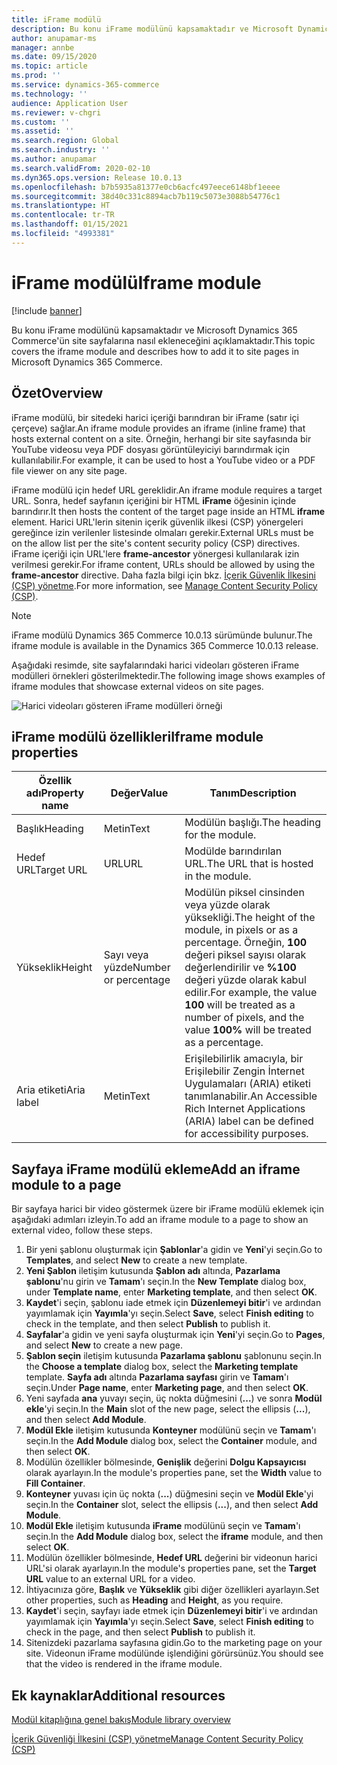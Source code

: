 ```yaml
---
title: iFrame modülü
description: Bu konu iFrame modülünü kapsamaktadır ve Microsoft Dynamics 365 Commerce'ün site sayfalarına nasıl ekleneceğini açıklamaktadır.
author: anupamar-ms
manager: annbe
ms.date: 09/15/2020
ms.topic: article
ms.prod: ''
ms.service: dynamics-365-commerce
ms.technology: ''
audience: Application User
ms.reviewer: v-chgri
ms.custom: ''
ms.assetid: ''
ms.search.region: Global
ms.search.industry: ''
ms.author: anupamar
ms.search.validFrom: 2020-02-10
ms.dyn365.ops.version: Release 10.0.13
ms.openlocfilehash: b7b5935a81377e0cb6acfc497eece6148bf1eeee
ms.sourcegitcommit: 38d40c331c8894acb7b119c5073e3088b54776c1
ms.translationtype: HT
ms.contentlocale: tr-TR
ms.lasthandoff: 01/15/2021
ms.locfileid: "4993381"
---
```

# <a name="iframe-module"></a><span data-ttu-id="c3003-103">iFrame modülü</span><span class="sxs-lookup"><span data-stu-id="c3003-103">Iframe module</span></span>

[!include [banner](includes/banner.md)]

<span data-ttu-id="c3003-104">Bu konu iFrame modülünü kapsamaktadır ve Microsoft Dynamics 365 Commerce'ün site sayfalarına nasıl ekleneceğini açıklamaktadır.</span><span class="sxs-lookup"><span data-stu-id="c3003-104">This topic covers the iframe module and describes how to add it to site pages in Microsoft Dynamics 365 Commerce.</span></span>

## <a name="overview"></a><span data-ttu-id="c3003-105">Özet</span><span class="sxs-lookup"><span data-stu-id="c3003-105">Overview</span></span>

<span data-ttu-id="c3003-106">iFrame modülü, bir sitedeki harici içeriği barındıran bir iFrame (satır içi çerçeve) sağlar.</span><span class="sxs-lookup"><span data-stu-id="c3003-106">An iframe module provides an iframe (inline frame) that hosts external content on a site.</span></span> <span data-ttu-id="c3003-107">Örneğin, herhangi bir site sayfasında bir YouTube videosu veya PDF dosyası görüntüleyiciyi barındırmak için kullanılabilir.</span><span class="sxs-lookup"><span data-stu-id="c3003-107">For example, it can be used to host a YouTube video or a PDF file viewer on any site page.</span></span> 

<span data-ttu-id="c3003-108">iFrame modülü için hedef URL gereklidir.</span><span class="sxs-lookup"><span data-stu-id="c3003-108">An iframe module requires a target URL.</span></span> <span data-ttu-id="c3003-109">Sonra, hedef sayfanın içeriğini bir HTML **iFrame** öğesinin içinde barındırır.</span><span class="sxs-lookup"><span data-stu-id="c3003-109">It then hosts the content of the target page inside an HTML **iframe** element.</span></span> <span data-ttu-id="c3003-110">Harici URL'lerin sitenin içerik güvenlik ilkesi (CSP) yönergeleri gereğince izin verilenler listesinde olmaları gerekir.</span><span class="sxs-lookup"><span data-stu-id="c3003-110">External URLs must be on the allow list per the site's content security policy (CSP) directives.</span></span> <span data-ttu-id="c3003-111">iFrame içeriği için URL'lere **frame-ancestor** yönergesi kullanılarak izin verilmesi gerekir.</span><span class="sxs-lookup"><span data-stu-id="c3003-111">For iframe content, URLs should be allowed by using the **frame-ancestor** directive.</span></span> <span data-ttu-id="c3003-112">Daha fazla bilgi için bkz. [İçerik Güvenlik İlkesini (CSP) yönetme](manage-csp.md).</span><span class="sxs-lookup"><span data-stu-id="c3003-112">For more information, see [Manage Content Security Policy (CSP)](manage-csp.md).</span></span>

> [!NOTE]
> <span data-ttu-id="c3003-113">iFrame modülü Dynamics 365 Commerce 10.0.13 sürümünde bulunur.</span><span class="sxs-lookup"><span data-stu-id="c3003-113">The iframe module is available in the Dynamics 365 Commerce 10.0.13 release.</span></span>

<span data-ttu-id="c3003-114">Aşağıdaki resimde, site sayfalarındaki harici videoları gösteren iFrame modülleri örnekleri gösterilmektedir.</span><span class="sxs-lookup"><span data-stu-id="c3003-114">The following image shows examples of iframe modules that showcase external videos on site pages.</span></span>

![Harici videoları gösteren iFrame modülleri örneği](./media/ecommerce-iframe.PNG)

## <a name="iframe-module-properties"></a><span data-ttu-id="c3003-116">iFrame modülü özellikleri</span><span class="sxs-lookup"><span data-stu-id="c3003-116">Iframe module properties</span></span>

| <span data-ttu-id="c3003-117">Özellik adı</span><span class="sxs-lookup"><span data-stu-id="c3003-117">Property name</span></span>             | <span data-ttu-id="c3003-118">Değer</span><span class="sxs-lookup"><span data-stu-id="c3003-118">Value</span></span>                 | <span data-ttu-id="c3003-119">Tanım</span><span class="sxs-lookup"><span data-stu-id="c3003-119">Description</span></span> |
|---------------------------|-----------------------|-------------|
| <span data-ttu-id="c3003-120">Başlık</span><span class="sxs-lookup"><span data-stu-id="c3003-120">Heading</span></span> | <span data-ttu-id="c3003-121">Metin</span><span class="sxs-lookup"><span data-stu-id="c3003-121">Text</span></span> | <span data-ttu-id="c3003-122">Modülün başlığı.</span><span class="sxs-lookup"><span data-stu-id="c3003-122">The heading for the module.</span></span> |
| <span data-ttu-id="c3003-123">Hedef URL</span><span class="sxs-lookup"><span data-stu-id="c3003-123">Target URL</span></span> | <span data-ttu-id="c3003-124">URL</span><span class="sxs-lookup"><span data-stu-id="c3003-124">URL</span></span> | <span data-ttu-id="c3003-125">Modülde barındırılan URL.</span><span class="sxs-lookup"><span data-stu-id="c3003-125">The URL that is hosted in the module.</span></span> |
| <span data-ttu-id="c3003-126">Yükseklik</span><span class="sxs-lookup"><span data-stu-id="c3003-126">Height</span></span> | <span data-ttu-id="c3003-127">Sayı veya yüzde</span><span class="sxs-lookup"><span data-stu-id="c3003-127">Number or percentage</span></span> | <span data-ttu-id="c3003-128">Modülün piksel cinsinden veya yüzde olarak yüksekliği.</span><span class="sxs-lookup"><span data-stu-id="c3003-128">The height of the module, in pixels or as a percentage.</span></span> <span data-ttu-id="c3003-129">Örneğin, **100** değeri piksel sayısı olarak değerlendirilir ve **%100** değeri yüzde olarak kabul edilir.</span><span class="sxs-lookup"><span data-stu-id="c3003-129">For example, the value **100** will be treated as a number of pixels, and the value **100%** will be treated as a percentage.</span></span> |
| <span data-ttu-id="c3003-130">Aria etiketi</span><span class="sxs-lookup"><span data-stu-id="c3003-130">Aria label</span></span> | <span data-ttu-id="c3003-131">Metin</span><span class="sxs-lookup"><span data-stu-id="c3003-131">Text</span></span> | <span data-ttu-id="c3003-132">Erişilebilirlik amacıyla, bir Erişilebilir Zengin İnternet Uygulamaları (ARIA) etiketi tanımlanabilir.</span><span class="sxs-lookup"><span data-stu-id="c3003-132">An Accessible Rich Internet Applications (ARIA) label can be defined for accessibility purposes.</span></span> |

## <a name="add-an-iframe-module-to-a-page"></a><span data-ttu-id="c3003-133">Sayfaya iFrame modülü ekleme</span><span class="sxs-lookup"><span data-stu-id="c3003-133">Add an iframe module to a page</span></span>

<span data-ttu-id="c3003-134">Bir sayfaya harici bir video göstermek üzere bir iFrame modülü eklemek için aşağıdaki adımları izleyin.</span><span class="sxs-lookup"><span data-stu-id="c3003-134">To add an iframe module to a page to show an external video, follow these steps.</span></span>

1. <span data-ttu-id="c3003-135">Bir yeni şablonu oluşturmak için **Şablonlar**'a gidin ve **Yeni**'yi seçin.</span><span class="sxs-lookup"><span data-stu-id="c3003-135">Go to **Templates**, and select **New** to create a new template.</span></span>
1. <span data-ttu-id="c3003-136">**Yeni Şablon** iletişim kutusunda **Şablon adı** altında, **Pazarlama şablonu**'nu girin ve **Tamam**'ı seçin.</span><span class="sxs-lookup"><span data-stu-id="c3003-136">In the **New Template** dialog box, under **Template name**, enter **Marketing template**, and then select **OK**.</span></span>
1. <span data-ttu-id="c3003-137">**Kaydet**'i seçin, şablonu iade etmek için **Düzenlemeyi bitir**'i ve ardından yayımlamak için **Yayımla**'yı seçin.</span><span class="sxs-lookup"><span data-stu-id="c3003-137">Select **Save**, select **Finish editing** to check in the template, and then select **Publish** to publish it.</span></span>
1. <span data-ttu-id="c3003-138">**Sayfalar**'a gidin ve yeni sayfa oluşturmak için **Yeni**'yi seçin.</span><span class="sxs-lookup"><span data-stu-id="c3003-138">Go to **Pages**, and select **New** to create a new page.</span></span>
1. <span data-ttu-id="c3003-139">**Şablon seçin** iletişim kutusunda **Pazarlama şablonu** şablonunu seçin.</span><span class="sxs-lookup"><span data-stu-id="c3003-139">In the **Choose a template** dialog box, select the **Marketing template** template.</span></span> <span data-ttu-id="c3003-140">**Sayfa adı** altında **Pazarlama sayfası** girin ve **Tamam**'ı seçin.</span><span class="sxs-lookup"><span data-stu-id="c3003-140">Under **Page name**, enter **Marketing page**, and then select **OK**.</span></span>
1. <span data-ttu-id="c3003-141">Yeni sayfada **ana** yuvayı seçin, üç nokta düğmesini (**...**) ve sonra **Modül ekle**'yi seçin.</span><span class="sxs-lookup"><span data-stu-id="c3003-141">In the **Main** slot of the new page, select the ellipsis (**...**), and then select **Add Module**.</span></span>
1. <span data-ttu-id="c3003-142">**Modül Ekle** iletişim kutusunda **Konteyner** modülünü seçin ve **Tamam**'ı seçin.</span><span class="sxs-lookup"><span data-stu-id="c3003-142">In the **Add Module** dialog box, select the **Container** module, and then select **OK**.</span></span>
1. <span data-ttu-id="c3003-143">Modülün özellikler bölmesinde, **Genişlik** değerini **Dolgu Kapsayıcısı** olarak ayarlayın.</span><span class="sxs-lookup"><span data-stu-id="c3003-143">In the module's properties pane, set the **Width** value to **Fill Container**.</span></span>
1. <span data-ttu-id="c3003-144">**Konteyner** yuvası için üç nokta (**...**) düğmesini seçin ve **Modül Ekle**'yi seçin.</span><span class="sxs-lookup"><span data-stu-id="c3003-144">In the **Container** slot, select the ellipsis (**...**), and then select **Add Module**.</span></span>
1. <span data-ttu-id="c3003-145">**Modül Ekle** iletişim kutusunda **iFrame** modülünü seçin ve **Tamam**'ı seçin.</span><span class="sxs-lookup"><span data-stu-id="c3003-145">In the **Add Module** dialog box, select the **iframe** module, and then select **OK**.</span></span>
1. <span data-ttu-id="c3003-146">Modülün özellikler bölmesinde, **Hedef URL** değerini bir videonun harici URL'si olarak ayarlayın.</span><span class="sxs-lookup"><span data-stu-id="c3003-146">In the module's properties pane, set the **Target URL** value to an external URL for a video.</span></span>
1. <span data-ttu-id="c3003-147">İhtiyacınıza göre, **Başlık** ve **Yükseklik** gibi diğer özellikleri ayarlayın.</span><span class="sxs-lookup"><span data-stu-id="c3003-147">Set other properties, such as **Heading** and **Height**, as you require.</span></span>
1. <span data-ttu-id="c3003-148">**Kaydet**'i seçin, sayfayı iade etmek için **Düzenlemeyi bitir**'i ve ardından yayımlamak için **Yayımla**'yı seçin.</span><span class="sxs-lookup"><span data-stu-id="c3003-148">Select **Save**, select **Finish editing** to check in the page, and then select **Publish** to publish it.</span></span>
1. <span data-ttu-id="c3003-149">Sitenizdeki pazarlama sayfasına gidin.</span><span class="sxs-lookup"><span data-stu-id="c3003-149">Go to the marketing page on your site.</span></span> <span data-ttu-id="c3003-150">Videonun iFrame modülünde işlendiğini görürsünüz.</span><span class="sxs-lookup"><span data-stu-id="c3003-150">You should see that the video is rendered in the iframe module.</span></span>
 
## <a name="additional-resources"></a><span data-ttu-id="c3003-151">Ek kaynaklar</span><span class="sxs-lookup"><span data-stu-id="c3003-151">Additional resources</span></span>

[<span data-ttu-id="c3003-152">Modül kitaplığına genel bakış</span><span class="sxs-lookup"><span data-stu-id="c3003-152">Module library overview</span></span>](starter-kit-overview.md)

[<span data-ttu-id="c3003-153">İçerik Güvenliği İlkesini (CSP) yönetme</span><span class="sxs-lookup"><span data-stu-id="c3003-153">Manage Content Security Policy (CSP)</span></span>](manage-csp.md)
